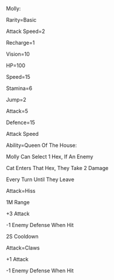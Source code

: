 Molly:

Rarity=Basic

Attack Speed=2

Recharge=1

Vision=10

HP=100

Speed=15

Stamina=6

Jump=2

Attack=5

Defence=15

Attack Speed

Ability=Queen Of The House:

Molly Can Select 1 Hex, If An Enemy

Cat Enters That Hex, They Take 2 Damage

Every Turn Until They Leave

Attack=Hiss

1M Range

+3 Attack

-1 Enemy Defense When Hit

2S Cooldown

Attack=Claws

+1 Attack

-1 Enemy Defense When Hit
